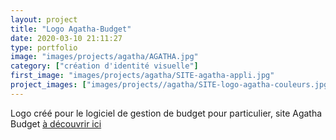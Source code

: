 ```yaml
---
layout: project
title: "Logo Agatha-Budget"
date: 2020-03-10 21:11:27
type: portfolio
image: "images/projects/agatha/AGATHA.jpg"
category: ["création d'identité visuelle"]
first_image: "images/projects/agatha/SITE-agatha-appli.jpg"
project_images: ["images/projects//agatha/SITE-logo-agatha-couleurs.jpg", "images/projects//agatha/SITE-office-agatha.jpg", "images/projects//agatha/SITE-papier-agatha.jpg", "images/projects//agatha/SITE-papier-agatha-sans.jpg"]
---
```


Logo créé pour le logiciel de gestion de budget pour particulier, site Agatha Budget <a href="http://agatha-budget.fr/">à découvrir ici </a>